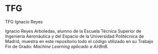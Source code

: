 # TFG
TFG Ignacio Reyes

Ignacio Reyes Arboledas, alumno de la Escuela Técnica Superior de Ingeniería Aeronáutica y del Espacio de la Universidad Politécnica de Madrid, muestra en este repositorio todo el código utilizado en su Trabajo Fin de Grado: *Machine Learning aplicado a AirBnB*.
